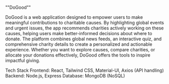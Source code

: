 ""DoGood""

DoGood is a web application designed to empower users to make meaningful contributions to charitable causes. By highlighting global events and urgent issues, the app recommends charities actively working on these causes, helping users make better-informed decisions about where to donate.
The platform combines global news feeds, an interactive quiz, and comprehensive charity details to create a personalized and actionable experience. Whether you want to explore causes, compare charities, or allocate your donations effectively, DoGood offers the tools to inspire impactful giving.

Tech Stack
Frontend: React, Tailwind CSS, Material-UI, Axios (API handling)
Backend: Node.js, Express
Database: MongoDB (NoSQL)
